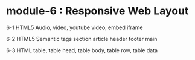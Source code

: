 # module-6 : Responsive Web Layout
6-1 HTML5 Audio, video, youtube video, embed iframe

6-2 HTML5 Semantic tags section article header footer main

6-3 HTML table, table head, table body, table row, table data
